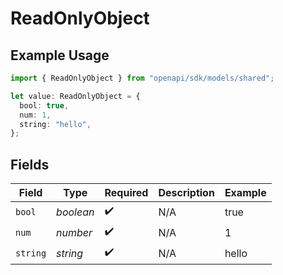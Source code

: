 # ReadOnlyObject

## Example Usage

```typescript
import { ReadOnlyObject } from "openapi/sdk/models/shared";

let value: ReadOnlyObject = {
  bool: true,
  num: 1,
  string: "hello",
};
```

## Fields

| Field              | Type               | Required           | Description        | Example            |
| ------------------ | ------------------ | ------------------ | ------------------ | ------------------ |
| `bool`             | *boolean*          | :heavy_check_mark: | N/A                | true               |
| `num`              | *number*           | :heavy_check_mark: | N/A                | 1                  |
| `string`           | *string*           | :heavy_check_mark: | N/A                | hello              |